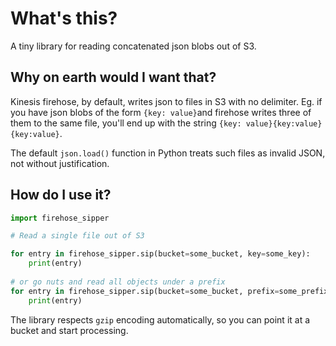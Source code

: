 # What's this?

A tiny library for reading concatenated json blobs out of S3.

## Why on earth would I want that?

Kinesis firehose, by default, writes json to files in S3 with no delimiter. Eg. if you have json blobs of the form `{key: value}`and firehose writes three of them to the same file, you'll end up with the string `{key: value}{key:value}{key:value}`.

The default `json.load()` function in Python treats such files as invalid JSON, not without justification.

## How do I use it?

```python
import firehose_sipper

# Read a single file out of S3

for entry in firehose_sipper.sip(bucket=some_bucket, key=some_key):
    print(entry)
    
# or go nuts and read all objects under a prefix
for entry in firehose_sipper.sip(bucket=some_bucket, prefix=some_prefix):
    print(entry)
```

The library respects `gzip` encoding automatically, so you can point it at a bucket and start processing.
